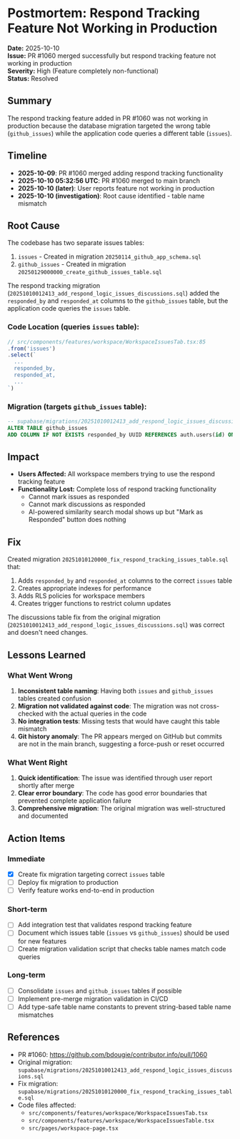 # Postmortem: Respond Tracking Feature Not Working in Production

**Date:** 2025-10-10  
**Issue:** PR #1060 merged successfully but respond tracking feature not working in production  
**Severity:** High (Feature completely non-functional)  
**Status:** Resolved

## Summary

The respond tracking feature added in PR #1060 was not working in production because the database migration targeted the wrong table (`github_issues`) while the application code queries a different table (`issues`).

## Timeline

- **2025-10-09**: PR #1060 merged adding respond tracking functionality
- **2025-10-10 05:32:56 UTC**: PR #1060 merged to main branch
- **2025-10-10 (later)**: User reports feature not working in production
- **2025-10-10 (investigation)**: Root cause identified - table name mismatch

## Root Cause

The codebase has two separate issues tables:
1. `issues` - Created in migration `20250114_github_app_schema.sql`
2. `github_issues` - Created in migration `20250129000000_create_github_issues_table.sql`

The respond tracking migration (`20251010012413_add_respond_logic_issues_discussions.sql`) added the `responded_by` and `responded_at` columns to the `github_issues` table, but the application code queries the `issues` table.

### Code Location (queries `issues` table):
```typescript
// src/components/features/workspace/WorkspaceIssuesTab.tsx:85
.from('issues')
.select(`
  ...
  responded_by,
  responded_at,
  ...
`)
```

### Migration (targets `github_issues` table):
```sql
-- supabase/migrations/20251010012413_add_respond_logic_issues_discussions.sql
ALTER TABLE github_issues
ADD COLUMN IF NOT EXISTS responded_by UUID REFERENCES auth.users(id) ON DELETE SET NULL;
```

## Impact

- **Users Affected:** All workspace members trying to use the respond tracking feature
- **Functionality Lost:** Complete loss of respond tracking functionality
  - Cannot mark issues as responded
  - Cannot mark discussions as responded
  - AI-powered similarity search modal shows up but "Mark as Responded" button does nothing

## Fix

Created migration `20251010120000_fix_respond_tracking_issues_table.sql` that:

1. Adds `responded_by` and `responded_at` columns to the correct `issues` table
2. Creates appropriate indexes for performance
3. Adds RLS policies for workspace members
4. Creates trigger functions to restrict column updates

The discussions table fix from the original migration (`20251010012413_add_respond_logic_issues_discussions.sql`) was correct and doesn't need changes.

## Lessons Learned

### What Went Wrong

1. **Inconsistent table naming**: Having both `issues` and `github_issues` tables created confusion
2. **Migration not validated against code**: The migration was not cross-checked with the actual queries in the code
3. **No integration tests**: Missing tests that would have caught this table mismatch
4. **Git history anomaly**: The PR appears merged on GitHub but commits are not in the main branch, suggesting a force-push or reset occurred

### What Went Right

1. **Quick identification**: The issue was identified through user report shortly after merge
2. **Clear error boundary**: The code has good error boundaries that prevented complete application failure
3. **Comprehensive migration**: The original migration was well-structured and documented

## Action Items

### Immediate
- [x] Create fix migration targeting correct `issues` table
- [ ] Deploy fix migration to production
- [ ] Verify feature works end-to-end in production

### Short-term
- [ ] Add integration test that validates respond tracking feature
- [ ] Document which issues table (`issues` vs `github_issues`) should be used for new features
- [ ] Create migration validation script that checks table names match code queries

### Long-term
- [ ] Consolidate `issues` and `github_issues` tables if possible
- [ ] Implement pre-merge migration validation in CI/CD
- [ ] Add type-safe table name constants to prevent string-based table name mismatches

## References

- PR #1060: https://github.com/bdougie/contributor.info/pull/1060
- Original migration: `supabase/migrations/20251010012413_add_respond_logic_issues_discussions.sql`
- Fix migration: `supabase/migrations/20251010120000_fix_respond_tracking_issues_table.sql`
- Code files affected:
  - `src/components/features/workspace/WorkspaceIssuesTab.tsx`
  - `src/components/features/workspace/WorkspaceIssuesTable.tsx`
  - `src/pages/workspace-page.tsx`

